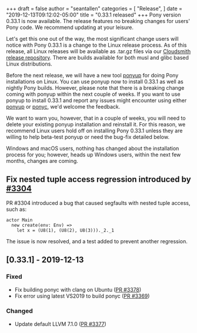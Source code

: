 +++
draft = false
author = "seantallen"
categories = [
    "Release",
]
date = "2019-12-13T09:12:02-05:00"
title = "0.33.1 released"
+++
Pony version 0.33.1 is now available. The release features no breaking changes for users' Pony code. We recommend updating at your leisure.
<!--more-->

Let's get this one out of the way, the most significant change users will notice with Pony 0.33.1 is a change to the Linux release process. As of this release, all Linux releases will be available as .tar.gz files via our [Cloudsmith release repository](https://cloudsmith.io/~ponylang/repos/releases/packages/). There are builds available for both musl and glibc based Linux distributions.

Before the next release, we will have a new tool [ponyup](https://github.com/ponylang/ponyup) for doing Pony installations on Linux. You can use ponyup now to install 0.33.1 as well as nightly Pony builds. However, please note that there is a breaking change coming with ponyup within the next couple of weeks. If you want to use ponyup to install 0.33.1 and report any issues might encounter using either [ponyup](https://github.com/ponylang/ponyup/issues) or [ponyc](https://github.com/ponylang/ponyc/issues), we'd welcome the feedback.

We want to warn you, however, that in a couple of weeks, you will need to delete your existing ponyup installation and reinstall it. For this reason, we recommend Linux users hold off on installing Pony 0.33.1 unless they are willing to help beta-test ponyup or need the bug-fix detailed below.

Windows and macOS users, nothing has changed about the installation process for you; however, heads up Windows users, within the next few months, changes are coming.

## Fix nested tuple access regression introduced by [#3304](https://github.com/ponylang/ponyc/pull/3304)

PR #3304 introduced a bug that caused segfaults with nested tuple access, such as:

```pony
actor Main
  new create(env: Env) =>
    let x = (U8(1), (U8(2), U8(3)))._2._1
```

The issue is now resolved, and a test added to prevent another regression.

## [0.33.1] - 2019-12-13

### Fixed

- Fix building ponyc with clang on Ubuntu ([PR #3378](https://github.com/ponylang/ponyc/pull/3378))
- Fix error using latest VS2019 to build ponyc ([PR #3369](https://github.com/ponylang/ponyc/pull/3369))

### Changed

- Update default LLVM 7.1.0 ([PR #3377](https://github.com/ponylang/ponyc/pull/3377))
